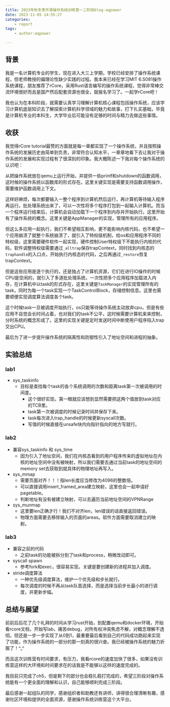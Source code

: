 ```yaml
---
title: 2023年秋冬季开源操作系统训练营一二阶段blog-aqpower
date: 2023-11-05 14:55:27
categories:
    - report
tags:
    - author:aqpower

---
```




## 背景

我是一名计算机专业的学生，现在进入大三上学期，学校已经安排了操作系统课程，但老师教授的偏理论性缺少实践的过程。我本来已经在学习MIT 6.S081操作系统课程，朋友推荐了rCore，采用Rust语言编写的操作系统课程，觉得非常棒交流环境很好而且是国产然后配套资源也很全，就报名学习了。一起学rCore吧！

我也认为在本科阶段，就需要认真学习理解计算机核心课程包括操作系统，应该学习计算机底层知识去了解探索计算机科学领域的魅力和故事，打下扎实基础，毕竟是计算机专业的本科生，大学毕业后可能没有足够的时间与精力去做这些事情。

## 收获

我觉得rCore tutorial最赞的方面就是每一章都实现了一个操作系统，并且按照操作系统的发展历史由简单到负责，非常符合认知水平，一章章地看下去让我对于操作系统的发展和实现过程有了很深刻的印象。我大概陈述一下我对每个操作系统的认识吧：

从把操作系统放在qemu上运行开始，并提供一些printf和shutdown的函数调用，这时候的操作系统以函数库的形式存在。这里关键实现是需要支持函数调用操作，需要维护函数调用上下文。

这样好麻烦，每次都要输入一整个程序到计算机然后运行，再计算机等待输入程序再运行。批处理系统出来了，可以一次性将多个程序打包到一起输入计算机。而当一个程序运行结束后，计算机会自动加载下一个程序到内存并开始执行。这里开始有了操作系统的概念。这里关键是AppManager的实现，管理所有的应用程序。

但这么多应用一起执行，我们不希望相互影响，更不能影响内核代码，也不希望一个应用崩溃了就整个系统崩溃了，就引入了特权级机制，给os和应用程序不同的特权级，这里需要硬件软件一起实现，硬件控制User特权级下不能执行内核的代码，软件调整特权级需要通过`_alltrap`保存trapContext，同时找到内核态的`traphandle`的入口点，开始执行内核态的代码，之后再通过`_restore`恢复trapContext。

但是这些应用是逐个执行的，还是独占了计算机资源，它们在进行IO操作的时候CPU是空闲的，就引入了多道批处理系统，一次性把多个应用程序加载进入内存，在计算机中以task的形式存在，这里关键是`TaskManager`的实现管理所有的task，同时为每一个task实现一个TaskControlBlock，存储控制信息。这里也需要顺便实现调度算法调度各个task。

这个时候task一旦被调度开始执行，os只能等待操作系统主动放弃cpu，但是有些应用不自觉会长时间占着，也对我们的task不公平，这时候需要计算机来来控制，分时系统的概念形成了。这里的实现关键是定时发送时间中断使用户程序陷入trap交出CPU。

最后为了进一步提升操作系统的隔离性和防御性引入了地址空间和进程的抽象。

## 实验总结

### lab1

- sys_taskinfo
  - 目标是查找每个task的各个系统调用的次数和距离task第一次被调用的时间差。
    - 这个很好实现，第一眼就应该想到显然需要把这两个值放到task对应的TCB里。
    - task第一次被调度的时候记录时间并保存下来。
    - task每次进入trap_handle的时候更新syscall次数。
    - 写值的时候直接在unsafe块内向指针指向的地方写就行。

### lab2

- 兼容sys_taskinfo 和 sys_time
  - 因为引入了地址空间，我们在内核态看到的用户程序传来的虚拟地址在内核的地址空间中没有被映射，所以我们需要去通过当前task的地址空间的memory set去获取到就具体的物理地址再写入。
- sys_mmap
  - 需要页面对齐！！！指len长度应当修改为4096的整数倍。
  - 可以直接调用insert_framed_area建立映射，这里也会一起申请好pagetable。
  - 判断地址有没有被建立映射，可以去遍历当前地址空间的VPNRange
- sys_munmap
  - 这里要len正确才行！我们不对齐len，len错误的话直接返回错误。
  - 物理方面需要去移除输入的页面的areas。软件方面需要取消建立的映射。

### lab3

- 兼容之前的代码
  - 之前task的功能被拆分到了task和process，稍微改动即可。
- syscall spawn
  - 参考fork和exec，很容易实现，关键是要创建新的进程并加入调度。
- stride调度算法
  - 一种优先级调度算法，维护一个优先级和步长就行。
  - 每次调度的时候不再从task队首选择，而是选择当前步长最小的进行调度，并更新步幅。

## 总结与展望

前前后后花了几个礼拜的时间从学习rust开始，到配置qemu和docker环境，开始看rcore文档，开始写lab，痛苦debug，对所有权冲突焦虑不解，对概念理解不透彻。但还是一步一步实现了从0到1，最重要最后看到自己的代码成功跑起来实现了功能，作为操作系统的一部分的那一刻真的很兴奋。我已经被操作系统的魅力折服了！^_^

而且这次训练营有时间要求，有压力，我看rcore的速度加快了很多，如果没有训练营这样的大环境和时间要求在的话我是不能够以这样的速度完成的。

我目前只完成了ch5，但是剩下的部分也会稳扎稳打完成的，希望三阶段对操作系统能有一个更全面的理解和认识，自己能够顺利完成三阶段。

最后感谢一起组队的同学，感谢组织者和助教还有讲师，讲得很合理清晰有趣，感谢社区环境和提供的全面资源，感谢操作系统训练营这个大平台。
